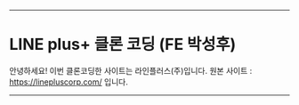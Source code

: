 ***
# LINE plus+ 클론 코딩 (FE 박성후)
안녕하세요!
이번 클론코딩한 사이트는 라인플러스(주)입니다.
원본 사이트 : https://linepluscorp.com/ 입니다.






***

